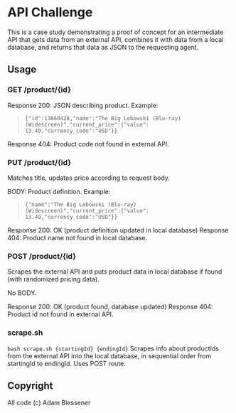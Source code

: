 # API Challenge
This is a case study demonstrating a proof of concept for an intermediate API that gets data from an external API, combines it with data from a local database, and returns that data as JSON to the requesting agent.

## Usage

### GET /product/{id}
Response 200: JSON describing product. Example:
> `{"id":13860428,"name":"The Big Lebowski (Blu-ray) (Widescreen)","current_price":{"value": 13.49,"currency_code":"USD"}}`

Response 404: Product code not found in external API.

### PUT /product/{id}
Matches title, updates price according to request body.

BODY: Product definition. Example:
> `{"name":"The Big Lebowski (Blu-ray) (Widescreen)","current_price":{"value": 13.49,"currency_code":"USD"}}`

Response 200: OK (product definition updated in local database)
Response 404: Product name not found in local database.

### POST /product/{id}
Scrapes the external API and puts product data in local database if found (with randomized pricing data).

No BODY.

Response 200: OK (product found, database updated)
Response 404: Product id not found in external API.

### scrape.sh
`bash scrape.sh {startingId} {endingId}`
Scrapes info about productIds from the external API into the local database, in sequential order from startingId to endingId. Uses POST route.

## Copyright
All code (c) Adam Biessener
